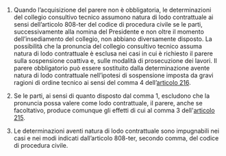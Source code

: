 1. Quando l’acquisizione del parere non è obbligatoria, le determinazioni del collegio consultivo tecnico assumono natura di lodo contrattuale ai sensi dell’articolo 808-ter del codice di procedura civile se le parti, successivamente alla nomina del Presidente e non oltre il momento dell’insediamento del collegio, non abbiano diversamente disposto. La possibilità che la pronuncia del collegio consultivo tecnico assuma natura di lodo contrattuale è esclusa nei casi in cui è richiesto il parere sulla sospensione coattiva e, sulle modalità di prosecuzione dei lavori. Il parere obbligatorio può essere sostituito dalla determinazione avente natura di lodo contrattuale nell’ipotesi di sospensione imposta da gravi ragioni di ordine tecnico ai sensi del comma 4 dell’[articolo 216](/articolo-216/1).

2. Se le parti, ai sensi di quanto disposto dal comma 1, escludono che la pronuncia possa valere come lodo contrattuale, il parere, anche se facoltativo, produce comunque gli effetti di cui al comma 3 dell'[articolo 215](/articolo-215/1).

3. Le determinazioni aventi natura di lodo contrattuale sono impugnabili nei casi e nei modi indicati dall’articolo 808-ter, secondo comma, del codice di procedura civile.
